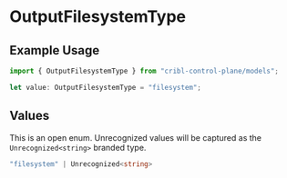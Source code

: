 # OutputFilesystemType

## Example Usage

```typescript
import { OutputFilesystemType } from "cribl-control-plane/models";

let value: OutputFilesystemType = "filesystem";
```

## Values

This is an open enum. Unrecognized values will be captured as the `Unrecognized<string>` branded type.

```typescript
"filesystem" | Unrecognized<string>
```